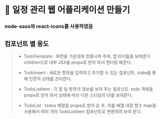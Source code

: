 # 📒 일정 관리 웹 어플리케이션 만들기

### node-sass와 react-icons를 사용하였음

## 컴포넌트 별 용도
> + TodoTemplate : 화면을 가운데에 정렬시켜 주며, 앱 타이틀을 보여준다 children으로 내부 JSX를 props로 받아 와서 렌더링 해준다.
> - TodoInsert : 새로운 항목을 입력하고 추가할 수 있는 컴포넌트. state를 통해 인풋의 상태를 관리한다.
> * TodoListItem : 각 할 일 항목의 정보를 보여 주는 컴포넌트. todo 객체를 props로 받아 와서 상태에 따라 다른 스타일의 UI를 보여준다.
> + TodoList : todos 배열을 props로 받아 온 후, 이를 배열 내장 함수 map을 사용해서 여러 개의 TodoListItem 컴포넌트로 변환하여 보여 준다.